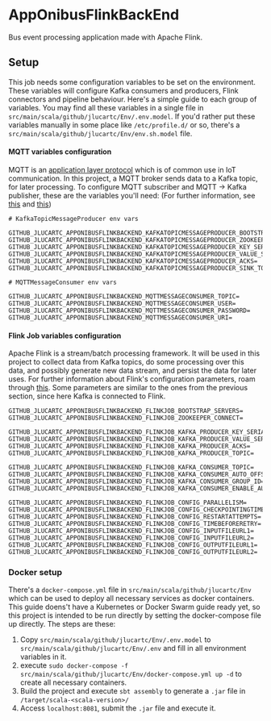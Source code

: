 # AppOnibusFlinkBackEnd

Bus event processing application made with Apache Flink.

## Setup

This job needs some configuration variables to be set on the environment. These variables will configure Kafka consumers
and producers, Flink connectors and pipeline behaviour. Here's a simple guide to each group of variables. You may find all
these variables in a single file in `src/main/scala/github/jlucartc/Env/.env.model`. If you'd rather put these variables
manually in some place like `/etc/profile.d/` or so, there's a `src/main/scala/github/jlucartc/Env/env.sh.model` file.

#### MQTT variables configuration
MQTT is an [application layer protocol](https://en.wikipedia.org/wiki/MQTT) which is of common use in IoT communication.
In this project, a MQTT broker sends data to a Kafka topic, for later processing. 
To configure MQTT subscriber and MQTT -> Kafka publisher, these are the variables you'll need: (For further
information, see [this](https://www.eclipse.org/paho/clients/java/) and [this](https://kafka.apache.org/documentation/#producerconfigs))

```
# KafkaTopicMessageProducer env vars

GITHUB_JLUCARTC_APPONIBUSFLINKBACKEND_KAFKATOPICMESSAGEPRODUCER_BOOTSTRAP_SERVERS=
GITHUB_JLUCARTC_APPONIBUSFLINKBACKEND_KAFKATOPICMESSAGEPRODUCER_ZOOKEEPER_CONNECT=
GITHUB_JLUCARTC_APPONIBUSFLINKBACKEND_KAFKATOPICMESSAGEPRODUCER_KEY_SERIALIZER=
GITHUB_JLUCARTC_APPONIBUSFLINKBACKEND_KAFKATOPICMESSAGEPRODUCER_VALUE_SERIALIZER=
GITHUB_JLUCARTC_APPONIBUSFLINKBACKEND_KAFKATOPICMESSAGEPRODUCER_ACKS=
GITHUB_JLUCARTC_APPONIBUSFLINKBACKEND_KAFKATOPICMESSAGEPRODUCER_SINK_TOPIC=

# MQTTMessageConsumer env vars

GITHUB_JLUCARTC_APPONIBUSFLINKBACKEND_MQTTMESSAGECONSUMER_TOPIC=
GITHUB_JLUCARTC_APPONIBUSFLINKBACKEND_MQTTMESSAGECONSUMER_USER=
GITHUB_JLUCARTC_APPONIBUSFLINKBACKEND_MQTTMESSAGECONSUMER_PASSWORD=
GITHUB_JLUCARTC_APPONIBUSFLINKBACKEND_MQTTMESSAGECONSUMER_URI=

```

#### Flink Job variables configuration

Apache Flink is a stream/batch processing framework. It will be used in this project to collect data from Kafka
topics, do some processing over this data, and possibly generate new data stream, and persist the data for later uses.
For further information about Flink's configuration 
parameters, roam through [this](https://ci.apache.org/projects/flink/flink-docs-release-1.10/).
Some parameters are similar to the ones from the previous section, since here Kafka is connected to Flink.
```
GITHUB_JLUCARTC_APPONIBUSFLINKBACKEND_FLINKJOB_BOOTSTRAP_SERVERS=
GITHUB_JLUCARTC_APPONIBUSFLINKBACKEND_FLINKJOB_ZOOKEEPER_CONNECT=

GITHUB_JLUCARTC_APPONIBUSFLINKBACKEND_FLINKJOB_KAFKA_PRODUCER_KEY_SERIALIZER=
GITHUB_JLUCARTC_APPONIBUSFLINKBACKEND_FLINKJOB_KAFKA_PRODUCER_VALUE_SERIALIZER=
GITHUB_JLUCARTC_APPONIBUSFLINKBACKEND_FLINKJOB_KAFKA_PRODUCER_ACKS=
GITHUB_JLUCARTC_APPONIBUSFLINKBACKEND_FLINKJOB_KAFKA_PRODUCER_TOPIC=

GITHUB_JLUCARTC_APPONIBUSFLINKBACKEND_FLINKJOB_KAFKA_CONSUMER_TOPIC=
GITHUB_JLUCARTC_APPONIBUSFLINKBACKEND_FLINKJOB_KAFKA_CONSUMER_AUTO_OFFSET_RESET=
GITHUB_JLUCARTC_APPONIBUSFLINKBACKEND_FLINKJOB_KAFKA_CONSUMER_GROUP_ID=
GITHUB_JLUCARTC_APPONIBUSFLINKBACKEND_FLINKJOB_KAFKA_CONSUMER_ENABLE_AUTO_COMMIT=

GITHUB_JLUCARTC_APPONIBUSFLINKBACKEND_FLINKJOB_CONFIG_PARALLELISM=
GITHUB_JLUCARTC_APPONIBUSFLINKBACKEND_FLINKJOB_CONFIG_CHECKPOINTINGTIMEINTERVAL=
GITHUB_JLUCARTC_APPONIBUSFLINKBACKEND_FLINKJOB_CONFIG_RESTARTATTEMPTS=
GITHUB_JLUCARTC_APPONIBUSFLINKBACKEND_FLINKJOB_CONFIG_TIMEBEFORERETRY=
GITHUB_JLUCARTC_APPONIBUSFLINKBACKEND_FLINKJOB_CONFIG_INPUTFILEURL1=
GITHUB_JLUCARTC_APPONIBUSFLINKBACKEND_FLINKJOB_CONFIG_INPUTFILEURL2=
GITHUB_JLUCARTC_APPONIBUSFLINKBACKEND_FLINKJOB_CONFIG_OUTPUTFILEURL1=
GITHUB_JLUCARTC_APPONIBUSFLINKBACKEND_FLINKJOB_CONFIG_OUTPUTFILEURL2=
```

### Docker setup
There's a `docker-compose.yml` file in `src/main/scala/github/jlucartc/Env` which can be used to deploy all necessary
services as docker containers. This guide doens't have a Kubernetes or Docker Swarm guide ready yet, so this project is
intended to be run directly by setting the docker-compose file up directly. The steps are these:

1. Copy `src/main/scala/github/jlucartc/Env/.env.model` to `src/main/scala/github/jlucartc/Env/.env` and fill in all
   environment variables in it.<br>
2. execute `sudo docker-compose -f src/main/scala/github/jlucartc/Env/docker-compose.yml up -d` to create all
   necessary containers.<br>
3. Build the project and execute `sbt assembly` to generate a `.jar` file in `/target/scala-<scala-version>/`<br>
4. Access `localhost:8081`, submit the `.jar` file and execute it.